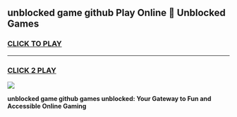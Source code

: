 
## unblocked game github Play Online 👋 Unblocked Games
<h3>
<a href="https://premium.freeplayer.one?title=unblocked_game_github&ref=19F">CLICK TO PLAY</a></h3>
<hr>

<h3>
<a href="https://premium.freeplayer.one?title=unblocked_game_github&ref=19F">CLICK 2 PLAY</a>
  
</h3>

<a href="https://premium.freeplayer.one?title=unblocked_game_github&ref=19F"><img src="https://clearcache.store/games.png"></a>


**unblocked game github games unblocked: Your Gateway to Fun and Accessible Online Gaming**
